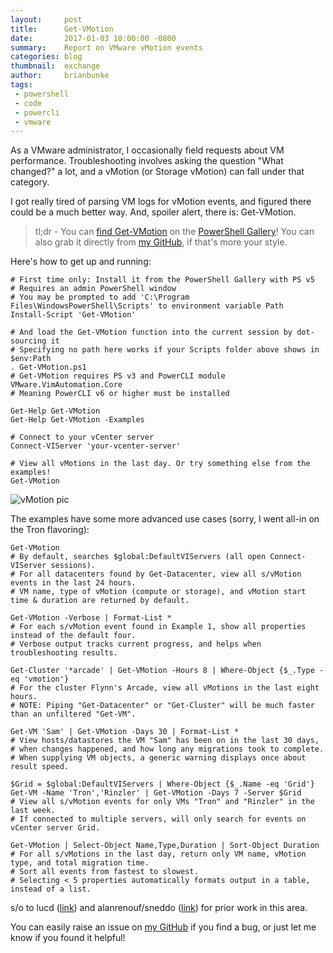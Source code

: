```yaml
---
layout:     post
title:      Get-VMotion
date:       2017-01-03 10:00:00 -0800
summary:    Report on VMware vMotion events
categories: blog
thumbnail:  exchange
author:     brianbunke
tags:
 - powershell
 - code
 - powercli
 - vmware
---
```


As a VMware administrator, I occasionally field requests about VM performance. Troubleshooting involves asking the question "What changed?" a lot, and a vMotion (or Storage vMotion) can fall under that category.

I got really tired of parsing VM logs for vMotion events, and figured there could be a much better way. And, spoiler alert, there is: Get-VMotion.

> tl;dr - You can [find Get-VMotion] on the [PowerShell Gallery]! You can also grab it directly from [my GitHub], if that's more your style.

Here's how to get up and running:

```posh
# First time only: Install it from the PowerShell Gallery with PS v5
# Requires an admin PowerShell window
# You may be prompted to add 'C:\Program Files\WindowsPowerShell\Scripts' to environment variable Path
Install-Script 'Get-VMotion'

# And load the Get-VMotion function into the current session by dot-sourcing it
# Specifying no path here works if your Scripts folder above shows in $env:Path
. Get-VMotion.ps1
# Get-VMotion requires PS v3 and PowerCLI module VMware.VimAutomation.Core
# Meaning PowerCLI v6 or higher must be installed

Get-Help Get-VMotion
Get-Help Get-VMotion -Examples

# Connect to your vCenter server
Connect-VIServer 'your-vcenter-server'

# View all vMotions in the last day. Or try something else from the examples!
Get-VMotion
```

![vMotion pic](https://brianbunke.github.io/images/get-vmotion.png)

The examples have some more advanced use cases (sorry, I went all-in on the Tron flavoring):

```posh
Get-VMotion
# By default, searches $global:DefaultVIServers (all open Connect-VIServer sessions).
# For all datacenters found by Get-Datacenter, view all s/vMotion events in the last 24 hours.
# VM name, type of vMotion (compute or storage), and vMotion start time & duration are returned by default.

Get-VMotion -Verbose | Format-List *
# For each s/vMotion event found in Example 1, show all properties instead of the default four.
# Verbose output tracks current progress, and helps when troubleshooting results.

Get-Cluster '*arcade' | Get-VMotion -Hours 8 | Where-Object {$_.Type -eq 'vmotion'}
# For the cluster Flynn's Arcade, view all vMotions in the last eight hours.
# NOTE: Piping "Get-Datacenter" or "Get-Cluster" will be much faster than an unfiltered "Get-VM".

Get-VM 'Sam' | Get-VMotion -Days 30 | Format-List *
# View hosts/datastores the VM "Sam" has been on in the last 30 days,
# when changes happened, and how long any migrations took to complete.
# When supplying VM objects, a generic warning displays once about result speed.

$Grid = $global:DefaultVIServers | Where-Object {$_.Name -eq 'Grid'}
Get-VM -Name 'Tron','Rinzler' | Get-VMotion -Days 7 -Server $Grid
# View all s/vMotion events for only VMs "Tron" and "Rinzler" in the last week.
# If connected to multiple servers, will only search for events on vCenter server Grid.

Get-VMotion | Select-Object Name,Type,Duration | Sort-Object Duration
# For all s/vMotions in the last day, return only VM name, vMotion type, and total migration time.
# Sort all events from fastest to slowest.
# Selecting < 5 properties automatically formats output in a table, instead of a list.
```

s/o to lucd ([link][link1]) and alanrenouf/sneddo ([link][link2]) for prior work in this area.

You can easily raise an issue on [my GitHub] if you find a bug, or just let me know if you found it helpful!

[find Get-VMotion]: https://www.powershellgallery.com/packages/Get-VMotion/
[PowerShell Gallery]: https://www.powershellgallery.com/
[my GitHub]: https://github.com/brianbunke/vCmdlets
[Open issue here]: https://github.com/brianbunke/brianbunke.github.io/issues/1
[link1]: http://www.lucd.info/2013/03/31/get-the-vmotionsvmotion-history/
[link2]: https://github.com/alanrenouf/vCheck-vSphere

